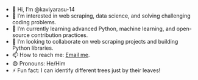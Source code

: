 - 👋 Hi, I’m @kaviyarasu-14
- 👀 I’m interested in web scraping, data science, and solving challenging coding problems.
- 🌱 I’m currently learning advanced Python, machine learning, and open-source contribution practices.
- 💞️ I’m looking to collaborate on web scraping projects and building Python libraries.
- 📫 How to reach me: [Email me](cyberkavi01@gmail.com).
- 😄 Pronouns: He/Him
- ⚡ Fun fact: I can identify different trees just by their leaves!
<!---
kaviyarasu-14/kaviyarasu-14 is a ✨ special ✨ repository because its `README.md` (this file) appears on your GitHub profile.
You can click the Preview link to take a look at your changes.
--->
